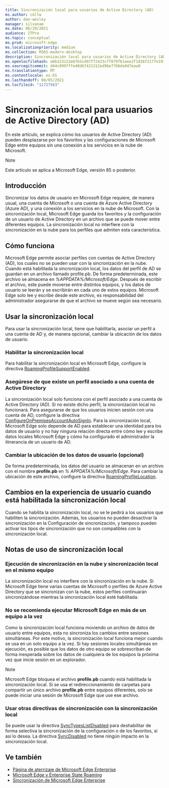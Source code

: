 ```yaml
---
title: Sincronización local para usuarios de Active Directory (AD)
ms.author: collw
author: dan-wesley
manager: silvanam
ms.date: 06/29/2021
audience: ITPro
ms.topic: conceptual
ms.prod: microsoft-edge
ms.localizationpriority: medium
ms.collection: M365-modern-desktop
description: Sincronización local para usuarios de Active Directory (AD)
ms.openlocfilehash: e6b123122e6fb5cd97f72423cff079f61eee2f1836f217fe1970bc05492a0f69
ms.sourcegitcommit: d44c0997ffe40d67421312ed96e7766da947eaa0
ms.translationtype: MT
ms.contentlocale: es-ES
ms.lasthandoff: 08/05/2021
ms.locfileid: "11727563"
---
```

# <a name="on-premises-sync-for-active-directory-ad-users"></a>Sincronización local para usuarios de Active Directory (AD)

En este artículo, se explica cómo los usuarios de Active Directory (AD) pueden desplazarse por los favoritos y las configuraciones de Microsoft Edge entre equipos sin una conexión a los servicios en la nube de Microsoft.

> [!NOTE]
> Este artículo se aplica a Microsoft Edge, versión 85 o posterior.

## <a name="introduction"></a>Introducción

Sincronizar los datos de usuario en Microsoft Edge requiere, de manera usual, una cuenta de Microsoft o una cuenta de Azure Active Directory (Azure AD), y una conexión a los servicios en la nube de Microsoft. Con la sincronización local, Microsoft Edge guarda los favoritos y la configuración de un usuario de Active Directory en un archivo que se puede mover entre diferentes equipos. La sincronización local no interfiere con la sincronización en la nube para los perfiles que admiten esta característica.

## <a name="how-it-works"></a>Cómo funciona

Microsoft Edge permite asociar perfiles con cuentas de Active Directory (AD), los cuales no se pueden usar con la sincronización en la nube. Cuando está habilitada la sincronización local, los datos del perfil de AD se guardan en un archivo llamado profile.pb. De forma predeterminada, este archivo se almacena en *%APPDATA%/Microsoft/Edge*. Después de escribir el archivo, este puede moverse entre distintos equipos, y los datos de usuario se leerán y se escribirán en cada uno de estos equipos. Microsoft Edge solo lee y escribe desde este archivo, es responsabilidad del administrador asegurarse de que el archivo se mueve según sea necesario.

## <a name="use-on-premises-sync"></a>Usar la sincronización local

Para usar la sincronización local, tiene que habilitarla, asociar un perfil a una cuenta de AD y, de manera opcional, cambiar la ubicación de los datos de usuario.

### <a name="enable-on-premises-sync"></a>Habilitar la sincronización local

Para habilitar la sincronización local en Microsoft Edge, configure la directiva [RoamingProfileSupportEnabled](./microsoft-edge-policies.md#roamingprofilesupportenabled).

### <a name="ensure-that-a-profile-is-associated-with-an-active-directory-account"></a>Asegúrese de que existe un perfil asociado a una cuenta de Active Directory

La sincronización local solo funciona con el perfil asociado a una cuenta de Active Directory (AD). Si no existe dicho perfil, la sincronización local no funcionará. Para asegurarse de que los usuarios inicien sesión con una cuenta de AD, configure la directiva [ConfigureOnPremisesAccountAutoSignIn](./microsoft-edge-policies.md#configureonpremisesaccountautosignin). Para la sincronización local, Microsoft Edge solo depende de AD para establecer una identidad para los datos de usuario y no hay ninguna relación directa entre cómo lee y escribe datos locales Microsoft Edge y cómo ha configurado el administrador la itinerancia de un usuario de AD.

### <a name="change-the-location-of-the-user-data-optional"></a>Cambiar la ubicación de los datos de usuario (opcional)

De forma predeterminada, los datos del usuario se almacenan en un archivo con el nombre **profile.pb** en *% APPDATA%/Microsoft/Edge*. Para cambiar la ubicación de este archivo, configure la directiva [RoamingProfileLocation](./microsoft-edge-policies.md#roamingprofilelocation).

## <a name="changes-in-the-user-experience-when-on-premises-sync-is-enabled"></a>Cambios en la experiencia de usuario cuando está habilitada la sincronización local

Cuando se habilita la sincronización local, no se le pedirá a los usuarios que habiliten la sincronización. Además, los usuarios no pueden desactivar la sincronización en la Configuración de sincronización, y tampoco pueden activar los tipos de sincronización que no son compatibles con la sincronización local.

## <a name="on-premises-sync-usage-notes"></a>Notas de uso de sincronización local

### <a name="running-cloud-sync-and-on-premises-sync-on-the-same-computer"></a>Ejecución de sincronización en la nube y sincronización local en el mismo equipo

La sincronización local no interfiere con la sincronización en la nube. Si Microsoft Edge tiene varias cuentas de Microsoft o perfiles de Azure Active Directory que se sincronizan con la nube, estos perfiles continuarán sincronizándose mientras la sincronización local esté habilitada.

### <a name="running-microsoft-edge-on-more-than-one-computer-at-a-time-isnt-recommended"></a>No se recomienda ejecutar Microsoft Edge en más de un equipo a la vez

Como la sincronización local funciona moviendo un archivo de datos de usuario entre equipos, esta no sincroniza los cambios entre sesiones simultáneas. Por este motivo, la sincronización local funciona mejor cuando se usa en un solo equipo a la vez. Si hay sesiones locales simultáneas en ejecución, es posible que los datos de otro equipo se sobrescriban de forma inesperada sobre los datos de cualquiera de los equipos la próxima vez que inicie sesión en un explorador.

> [!NOTE]
> Microsoft Edge bloquea el archivo **profile.pb** cuando está habilitada la sincronización local. Si se usa el redireccionamiento de carpetas para compartir un único archivo **profile.pb** entre equipos diferentes, solo se puede iniciar una sesión de Microsoft Edge que use ese archivo.

### <a name="using-other-sync-policies-with-on-premises-sync"></a>Usar otras directivas de sincronización con la sincronización local

Se puede usar la directiva [SyncTypesListDisabled](./microsoft-edge-policies.md#synctypeslistdisabled) para deshabilitar de forma selectiva la sincronización de la configuración o de los favoritos, si así lo desea. La directiva [SyncDisabled](./microsoft-edge-policies.md#syncdisabled) no tiene ningún impacto en la sincronización local.

## <a name="see-also"></a>Ve también

- [Página de aterrizaje de Microsoft Edge Enterprise](https://aka.ms/EdgeEnterprise)
- [Microsoft Edge y Enterprise State Roaming](microsoft-edge-enterprise-state-roaming.md)
- [Sincronización de Microsoft Edge Enterprise](microsoft-edge-enterprise-sync.md)